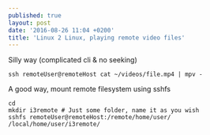 ```yaml
---
published: true
layout: post
date: '2016-08-26 11:04 +0200'
title: 'Linux 2 Linux, playing remote video files'
---
```

Silly way (complicated cli & no seeking)

    ssh remoteUser@remoteHost cat ~/videos/file.mp4 | mpv -

A good way, mount remote filesystem using sshfs

    cd
    mkdir i3remote # Just some folder, name it as you wish
    sshfs remoteUser@remoteHost:/remote/home/user/ /local/home/user/i3remote/
   